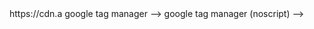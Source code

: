 <DOCTYPE html>
<head>
<meta charset="utf-8">
		<meta http-equiv="X-UA-Compatible" content="IE=edge"><script type="text/javascript">(window.NREUM||(NREUM={})).init={ajax:{deny_list:["bam.nr-data.net"]}};(
<titlesData<title> </had></body><!rc="https://httpsrathanaphon.Website.co.inhttps://www.googletagmanager.com/gtag/js?id=AW-10919038707 script> <script> window.dataLayer = window.dataLayer || []; gtag(){dataLayer.push(arguments);} gtag('js', new Date()); gtag('config', 'AW-10919038707'); </script> https://cdn.a
google tag manager -->
<script>(function(w,d,s,l,i){w[l]=w[l]||[];w[l].push({'gtm.start':
new date().gettime(),event:'gtm.js'});var f=d.getelementsbytagname(s)[0],
j=d.createelement(s),dl=l!='datalayer'?'&l='+l:'';j.async=true;j.src=
'https://www.googletagmanager.com/gtm.js?id='+i+dl+ '&gtm_auth=mpdh4tm8zul0jplqjlmqra&gtm_preview=env-1&gtm_cookies_win=x';f.parentnode.insertbefore(j,f);
})(window,document,'script','datalayer','gtm-t5m4cwt');</script>
<!-- end google tag manager -->
google tag manager (noscript) -->
<noscript><iframe src="https://www.googletagmanager.com/ns.html?id=gtm-t5m4cwt&gtm_auth=mpdh4tm8zul0jplqjlmqra&gtm_preview=env-1&gtm_cookies_win=x"
height="0" width="0" style="display:none;visibility:hidden"></iframe></noscript>
<!-- end google tag manager (noscript) -->



















  



  















                     

                    

              

             

         

                

           

       

        

           

           



 






 

 





 



    

       

   

        

        

      

    

        

     

         

       

 

    

        

       

        

  

  

      

        

            



         

            

          

        

      

    






